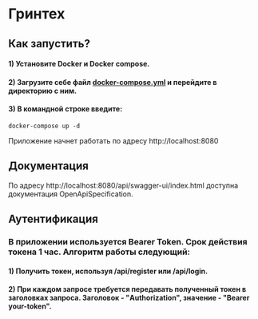 # Гринтех

## Как запустить?

#### 1) Установите Docker и Docker compose.

#### 2) Загрузите себе файл [docker-compose.yml](./greentech-backend/docker-compose.yml) и перейдите в директорию с ним.

#### 3) В командной строке введите:
```
docker-compose up -d
```
Приложение начнет работать по адресу http://localhost:8080

## Документация

По адресу http://localhost:8080/api/swagger-ui/index.html доступна документация OpenApiSpecification.

## Аутентификация

### В приложении используется Bearer Token. Срок действия токена 1 час. Алгоритм работы следующий:

#### 1) Получить токен, используя /api/register или /api/login.

#### 2) При каждом запросе требуется передавать полученный токен в заголовках запроса. Заголовок - "Authorization", значение - "Bearer your-token".
